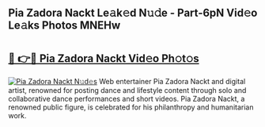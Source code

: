 ## Pia Zadora Nackt Le𝚊k𝚎d N𝚞𝚍e - Part-6pN Vid𝚎o Le𝚊ks Photos MNEHw

# <h2><a href="http://fb18hq.evod.top/?m=Pia+Zadora+Nackt">🔗 👉🔴 Pia Zadora Nackt Vid𝚎o Ph𝚘t𝚘s</a></h2>

[![Pia Zadora Nackt N𝚞d𝚎s](https://i.imgur.com/8V9OHl7.gif)](http://fb18hq.evod.top/?m=Pia+Zadora+Nackt)
Web entertainer Pia Zadora Nackt and digital artist, renowned for posting dance and lifestyle content through solo and collaborative dance performances and short videos. Pia Zadora Nackt, a renowned public figure, is celebrated for his philanthropy and humanitarian work. 
